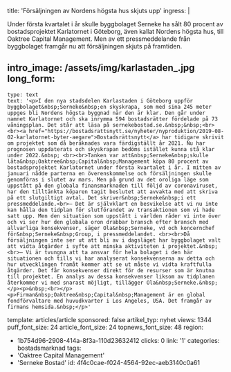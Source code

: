 title: 'Försäljningen av Nordens högsta hus skjuts upp'
ingress: |
  <p>Under första kvartalet i år skulle byggbolaget Serneke ha sålt 80 procent av bostadsprojektet Karlatornet i Göteborg, även kallat Nordens högsta hus, till Oaktree Capital Management. Men av ett pressmeddelande från byggbolaget framgår nu att försäljningen skjuts på framtiden.
  </p>
  
intro_image: /assets/img/karlastaden_.jpg
long_form:
  -
    type: text
    text: '<p>I den nya stadsdelen Karlastaden i Göteborg uppför byggbolaget&nbsp;Serneke&nbsp;en skyskrapa, som med sina 245 meter uppges bli Nordens högsta byggnad när den är klar. Den går under namnet Karlatornet och ska inrymma 594 bostadsrätter fördelade på 73 våningsplan. Det står att läsa på sernekebostad.se.&nbsp;&nbsp;<br><br><a href="https://bostadsrattsnytt.se/nyheter/nyproduktion/2019-08-02-karlatornet-byter-aegare">Bostadsrättsnytt</a> har tidigare skrivit om projektet som då beräknades vara färdigställt år 2021. Nu har prognosen uppdaterats och skyskrapan bedöms istället kunna stå klar under 2022.&nbsp; <br><br>Tanken var att&nbsp;Serneke&nbsp;skulle låta&nbsp;Oaktree&nbsp;Capital&nbsp;Management köpa 80 procent av bostadsprojektet Karlatornet under första kvartalet i år. I mitten av januari nådde parterna en överenskommelse och försäljningen skulle genomföras i slutet av mars. Men på grund av det oroliga läge som uppstått på den globala finansmarknaden till följd av coronaviruset, har den tilltänkta köparen tagit beslutet att avvakta med att skriva på ett slutgiltigt avtal. Det skriver&nbsp;Serneke&nbsp;i ett pressmeddelande.<br>– Det är självklart en besvikelse att vi nu inte kan hålla den tidplan för slutförandet av transaktionen som vi hade satt upp. Men den situation som uppstått i världen råder vi inte över och vi ser hur den globala oron drabbar bransch efter bransch med allvarliga konsekvenser, säger Ola&nbsp;Serneke, vd och koncernchef för&nbsp;Serneke&nbsp;Group, i pressmeddelandet. <br><br>Då försäljningen inte ser ut att bli av i dagsläget har byggbolaget valt att vidta åtgärder i syfte att minska aktiviteten i projektet.&nbsp; <br>– Vi är tvungna att ta ansvar för hela bolaget i den här situationen och tills vi har analyserat konsekvenserna av detta och hur utvecklingen framåt kommer att se ut måste vi vidta kraftfulla åtgärder. Det får konsekvenser direkt för de resurser som är knutna till projektet. En analys av dessa konsekvenser liksom av tidplanen återkommer vi med snarast möjligt, tillägger Ola&nbsp;Serneke.&nbsp;</p><p>&nbsp;<br></p><p>Firman&nbsp;Oaktree&nbsp;Capital&nbsp;Management är en global fondförvaltare med huvudkvarter i Los Angeles, USA. Det framgår av firmans hemsida.&nbsp;</p>'
template: articles/article
sponsored: false
artikel_typ: nyhet
views: 1344
puff_font_size: 24
article_font_size: 24
topnews_font_size: 48
region:
  - 1b754d96-2908-414a-8f3a-110d23632412
clicks: 0
link: '1'
categories: bostadsmarknad
tags:
  - 'Oaktree Capital Management'
  - 'Serneke Bostad'
id: 4f4c0cae-f024-4564-92ec-aeb3140c0a61
